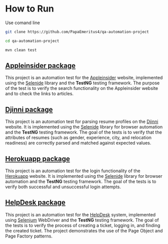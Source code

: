 # How to Run
Use comand line
```bash
git clone https://github.com/PapaEmeritus4/qa-automation-project
```
```bash
cd qa-automation-project
```
```bash
mvn clean test
```

## [Appleinsider package](https://github.com/PapaEmeritus4/qa-automation-project/tree/master/src/test/java/org/example/appleinsider)
This project is an automation test for the [Appleinsider](https://appleinsider.ru/) website, implemented using the [Selenide](https://selenide.org/) library and the **TestNG** testing framework. The purpose of the test is to verify the search functionality on 
the Appleinsider website and to check the links to articles.

## [Djinni package](https://github.com/PapaEmeritus4/qa-automation-project/tree/master/src/test/java/org/example/djinni)
This project is an automation test for parsing resume profiles on the [Djinni](https://djinni.co) website. It is implemented using the [Selenide](https://selenide.org/) library for browser automation and the **TestNG** testing framework. The goal of the tests is to verify that the attributes of resumes (such as gender, experience, city, and relocation readiness) are correctly parsed and matched against expected values.

## [Herokuapp package](https://github.com/PapaEmeritus4/qa-automation-project/tree/master/src/test/java/org/example/herokuapp)
This project is an automation test for the login functionality of the [Herokuapp](https://the-internet.herokuapp.com/login) website. It is implemented using the [Selenide](https://selenide.org/) library for browser automation and the **TestNG** testing framework. The goal of the tests is to verify both successful and unsuccessful login attempts.

## [HelpDesk package](https://github.com/PapaEmeritus4/qa-automation-project/tree/master/src/test/java/org/example/helpdesk)
This project is an automation test for the [HelpDesk](https://at-sandbox.workbench.lanit.ru/) system, implemented using [Selenium](https://www.selenium.dev/) WebDriver and the **TestNG** testing framework. The goal of the tests is to verify the process of creating a ticket, logging in, and finding the created ticket. The project demonstrates the use of the Page Object and Page Factory patterns.
